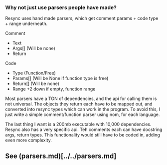 ### Why not just use parsers people have made?

Resync uses hand made parsers, which get comment params + code type + range underneath.

Comment
- Text
- Args\[\] (Will be none)
- Return

Code
- Type (Function/Free)
- Params\[\] (Will be None if function type is free)
- Return\[\] (Will be none)
- Range +2 down if empty, function range


Most parsers have a TON of dependencies, and the api for calling them is not universal. The objects they return each have to be mapped out, and converted into resync types which can work in the program. To avoid this, I just write a simple comment/function parser using nom, for each language.

The last thing I want is a 200mb executable with 10,000 dependencies.
Resync also has a very specific api. Teh comments each can have docstring args, return types. This functionality would still have to be coded in, adding even more complexity.

## See (parsers.md)[../../parsers.md]
